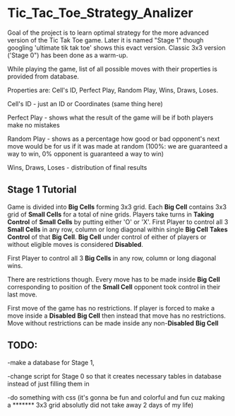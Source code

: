 # Tic_Tac_Toe_Strategy_Analizer

Goal of the project is to learn optimal strategy for the more advanced version of the Tic Tak Toe game. Later it is named "Stage 1" though googling 'ultimate tik tak toe' shows this evact version.
Classic 3x3 version ('Stage 0") has been done as a warm-up.

While playing the game, list of all possible moves with their properties is provided from database.

Properties are: Cell's ID, Perfect Play, Random Play, Wins, Draws, Loses.

Cell's ID - just an ID or Coordinates (same thing here)

Perfect Play - shows what the result of the game will be if both players make no mistakes

Random Play - shows as a percentage how good or bad opponent's next move would be for us if it was made at random (100%: we are guaranteed a way to win, 0% opponent is guaranteed a way to win)

Wins, Draws, Loses - distribution of final results


<h2>Stage 1 Tutorial</h2>

Game is divided into <b>Big Cells</b> forming 3x3 grid. Each <b>Big Cell</b> contains 3x3 grid of <b>Small Cells</b> for a total of nine grids.
Players take turns in <b>Taking Control</b> of <b>Small Cells</b> by putting either 'O' or 'X'.
First Player to control all 3 <b>Small Cells</b> in any row, column or long diagonal within single <b>Big Cell</b> <b>Takes Control</b> of that <b>Big Cell</b>.
<b>Big Cell</b> under control of either of players or without eligible moves is considered <b>Disabled</b>.

First Player to control all 3 <b>Big Cells</b> in any row, column or long diagonal wins.

There are restrictions though.
Every move has to be made inside <b>Big Cell</b> corresponding to position of the <b>Small Cell</b> opponent took control in their last move.

First move of the game has no restrictions.
If player is forced to make a move inside a <b>Disabled</b> <b>Big Cell</b> then instead that move has no restrictions.
Move without restrictions can be made inside any non-<b>Disabled</b> <b>Big Cell</b>

<h2>TODO:</h2>

-make a database for Stage 1,

-change script for Stage 0 so that it creates necessary tables in database instead of just filling them in

-do something with css (it's gonna be fun and colorful and fun cuz making a ******* 3x3 grid absolutly did not take away 2 days of my life)
